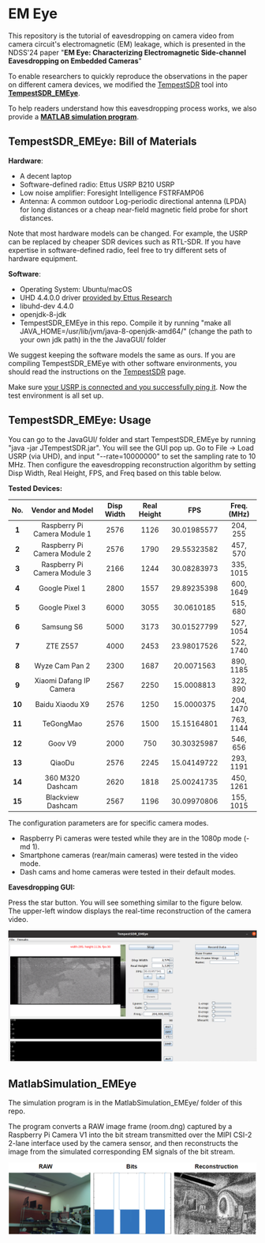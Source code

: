 # EM Eye 

This repository is the tutorial of eavesdropping on camera video from camera circuit's electromagnetic (EM) leakage, which is presented in the NDSS'24 paper "**EM Eye: Characterizing Electromagnetic Side-channel Eavesdropping on Embedded Cameras**"


To enable researchers to quickly reproduce the observations in the paper on different camera devices, we modified the [TempestSDR](https://github.com/martinmarinov/TempestSDR) tool into **[TempestSDR_EMEye](#sdr_bom)**. 

To help readers understand how this eavesdropping process works, we also provide a **[MATLAB simulation program](#matlabsimulation_emeye)**.  


<a id="sdr_bom"></a>
##  TempestSDR_EMEye: Bill of Materials 

**Hardware**:
- A decent laptop
- Software-defined radio: Ettus USRP B210 USRP
- Low noise amplifier: Foresight Intelligence FSTRFAMP06
- Antenna: A common outdoor Log-periodic directional antenna (LPDA) for long distances or a cheap near-field magnetic field probe for short distances. 

Note that most hardware models can be changed. For example, the USRP can be replaced by cheaper SDR devices such as RTL-SDR. If you have expertise in software-defined radio, feel free to try different sets of hardware equipment. 

**Software**:
- Operating System: Ubuntu/macOS
- UHD 4.4.0.0 driver [provided by Ettus Research](https://files.ettus.com/manual/page_install.html)
- libuhd-dev 4.4.0
- openjdk-8-jdk
- TempestSDR_EMEye in this repo. Compile it by running "make all JAVA_HOME=/usr/lib/jvm/java-8-openjdk-amd64/" (change the path to your own jdk path) in the the JavaGUI/ folder

We suggest keeping the software models the same as ours. If you are compiling TempestSDR_EMEye with other software environments, you should read the instructions on the [TempestSDR](https://github.com/martinmarinov/TempestSDR) page. 

Make sure [your USRP is connected and you successfully ping it](https://files.ettus.com/manual/page_usrp2.html). Now the test environment is all set up.

##  TempestSDR_EMEye: Usage 

You can go to the JavaGUI/ folder and start TempestSDR_EMEye by running "java -jar JTempestSDR.jar". You will see the GUI pop up. Go to File -> Load USRP (via UHD), and input "--rate=10000000" to set the sampling rate to 10 MHz. Then configure the eavesdropping reconstruction algorithm by setting Disp Width, Real Height, FPS, and Freq based on this table below. 

**Tested Devices:**  

| **No.** | **Vendor and Model**                   | **Disp Width** | **Real Height** | **FPS**     | **Freq. (MHz)** | 
|:-------:|:----------------------------:|:--------------:|:---------------:|:-----------:|:---------------:|
| **1**   | Raspberry Pi Camera Module 1 | 2576           | 1126            | 30.01985577 | 204, 255        |
| **2**   | Raspberry Pi Camera Module 2 | 2576           | 1790            | 29.55323582 | 457, 570        |
| **3**   | Raspberry Pi Camera Module 3 | 2166           | 1244            | 30.08283973 | 335, 1015       |
| **4**   | Google Pixel 1               | 2800           | 1557            | 29.89235398 | 600, 1649       |
| **5**   | Google Pixel 3               | 6000           | 3055            | 30.0610185  | 515, 680        |
| **6**   | Samsung S6                   | 5000           | 3173            | 30.01527799 | 527, 1054       |
| **7**   | ZTE Z557                     | 4000           | 2453            | 23.98017526 | 522, 1740       |
| **8**   | Wyze Cam  Pan 2              | 2300           | 1687            | 20.0071563  | 890, 1185       |
| **9**   | Xiaomi Dafang IP Camera      | 2567           | 2250            | 15.0008813  | 322, 890        |
| **10**  | Baidu Xiaodu X9              | 2576           | 1250            | 15.0000375  | 204, 1470       |
| **11**  | TeGongMao                    | 2576           | 1500            | 15.15164801 | 763, 1144       |
| **12**  | Goov V9                      | 2000           | 750             | 30.30325987 | 546, 656        |
| **13**  | QiaoDu                       | 2576           | 2245            | 15.04149722 | 293, 1191       |
| **14**  | 360 M320 Dashcam             | 2620           | 1818            | 25.00241735 | 450, 1261       |
| **15**  | Blackview Dashcam            | 2567           | 1196            | 30.09970806 | 155, 1015       |

The configuration parameters are for specific camera modes. 
- Raspberry Pi cameras were tested while they are in the 1080p mode (-md 1). 
- Smartphone cameras (rear/main cameras) were tested in the video mode. 
- Dash cams and home cameras were tested in their default modes. 

**Eavesdropping GUI:**

Press the star button. You will see something similar to the figure below. The upper-left window displays the real-time reconstruction of the camera video. 

![TempestSDR_EMEye Screenshot](./files/GUI.png)


<a id="matlab"></a>
##  MatlabSimulation_EMEye

The simulation program is in the MatlabSimulation_EMEye/ folder of this repo. 

The program converts a RAW image frame (room.dng) captured by a Raspberry Pi Camera V1 into the bit stream transmitted over the MIPI CSI-2 2-lane interface used by the camera sensor, and then reconstructs the image from the simulated corresponding EM signals of the bit stream. 

![Simulation Results](./files/SIM.png)